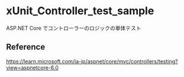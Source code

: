 # xUnit_Controller_test_sample
ASP.NET Core でコントローラーのロジックの単体テスト

## Reference
https://learn.microsoft.com/ja-jp/aspnet/core/mvc/controllers/testing?view=aspnetcore-6.0
